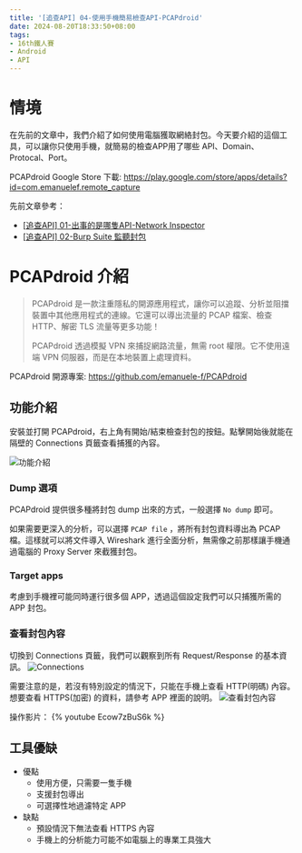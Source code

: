 ```yaml
---
title: '[追查API] 04-使用手機簡易檢查API-PCAPdroid'
date: 2024-08-20T18:33:50+08:00
tags:
- 16th鐵人賽
- Android
- API
---
```


# 情境
在先前的文章中，我們介紹了如何使用電腦獲取網絡封包。今天要介紹的這個工具，可以讓你只使用手機，就簡易的檢查APP用了哪些 API、Domain、Protocal、Port。

PCAPdroid Google Store 下載:
https://play.google.com/store/apps/details?id=com.emanuelef.remote_capture
<!-- more -->

先前文章參考：
- [[追查API] 01-出事的是哪隻API-Network Inspector](https://dreambo4.github.io/2024/08/11/%E8%BF%BD%E6%9F%A5API-01-%E5%87%BA%E4%BA%8B%E7%9A%84%E6%98%AF%E5%93%AA%E9%9A%BBAPI-Network-Inspector/)
- [[追查API] 02-Burp Suite 監聽封包](https://dreambo4.github.io/2024/08/14/%E8%BF%BD%E6%9F%A5API-02-BurpSuite%E7%9B%A3%E8%81%BD%E5%B0%81%E5%8C%85/)

# PCAPdroid 介紹
> PCAPdroid 是一款注重隱私的開源應用程式，讓你可以追蹤、分析並阻擋裝置中其他應用程式的連線。它還可以導出流量的 PCAP 檔案、檢查 HTTP、解密 TLS 流量等更多功能！
> 
> PCAPdroid 透過模擬 VPN 來捕捉網路流量，無需 root 權限。它不使用遠端 VPN 伺服器，而是在本地裝置上處理資料。

PCAPdroid 開源專案: https://github.com/emanuele-f/PCAPdroid

## 功能介紹
安裝並打開 PCAPdroid，右上角有開始/結束檢查封包的按鈕。點擊開始後就能在隔壁的 Connections 頁籤查看捕獲的內容。

![功能介紹](功能介紹.png)

### Dump 選項
PCAPdroid 提供很多種將封包 dump 出來的方式，一般選擇 `No dump` 即可。

如果需要更深入的分析，可以選擇 `PCAP file` ，將所有封包資料導出為 PCAP 檔。這樣就可以將文件導入 Wireshark 進行全面分析，無需像之前那樣讓手機通過電腦的 Proxy Server 來截獲封包。

### Target apps
考慮到手機裡可能同時運行很多個 APP，透過這個設定我們可以只捕獲所需的 APP 封包。 

### 查看封包內容
切換到 Connections 頁籤，我們可以觀察到所有 Request/Response 的基本資訊。
![Connections](Connections.png)

需要注意的是，若沒有特別設定的情況下，只能在手機上查看 HTTP(明碼) 內容。想要查看 HTTPS(加密) 的資料，請參考 APP 裡面的說明。
![查看封包內容](查看封包內容.png)

操作影片：
{% youtube Ecow7zBuS6k %}

## 工具優缺
- 優點
  - 使用方便，只需要一隻手機
  - 支援封包導出
  - 可選擇性地過濾特定 APP
- 缺點
  - 預設情況下無法查看 HTTPS 內容
  - 手機上的分析能力可能不如電腦上的專業工具強大
